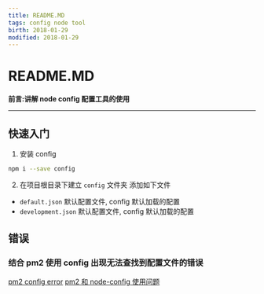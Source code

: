 ```yaml
---
title: README.MD    
tags: config node tool      
birth: 2018-01-29      
modified: 2018-01-29      
---
```


README.MD
===
**前言:讲解 node config 配置工具的使用**

---


## 快速入门
1. 安装 config
```bash
npm i --save config    
```
2. 在项目根目录下建立 `config` 文件夹
添加如下文件
* `default.json` 默认配置文件, config 默认加载的配置
* `development.json` 默认配置文件, config 默认加载的配置


## 错误
### 结合 pm2 使用 config 出现无法查找到配置文件的错误
[pm2 config error](https://github.com/Unitech/pm2/issues/2045)
[pm2 和 node-config 使用问题](http://pm2.keymetrics.io/docs/usage/environment/#specific-environment-variables)

